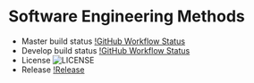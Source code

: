 # Software Engineering Methods

- Master build status [!GitHub Workflow Status](https://img.shields.io/github/actions/workflow/status/AungChan40685540/DevOps24/main.yml?branch=master&style=flat-square)
- Develop build status [!GitHub Workflow Status](https://img.shields.io/github/actions/workflow/status/AungChan40685540/DevOps24/main.yml?branch=develop&style=flat-square)
- License ![LICENSE](https://github.com/moosey2003/sem/blob/master/LICENSE) 
- Release [!Release](https://img.shields.io/github/v/release/moosey2003/sem.svg?style=flat-square)

